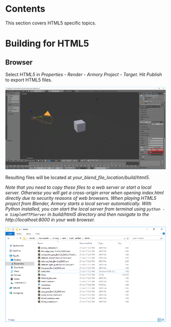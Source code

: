 # Contents

This section covers HTML5 specific topics.

# Building for HTML5

## Browser

Select *HTML5* in *Properties - Render - Armory Project - Target*. Hit *Publish* to export HTML5 files.

![](img/html5/0.png)

Resulting files will be located at *your_blend_file_location/build/html5*.

*Note that you need to copy these files to a web server or start a local server. Otherwise you will get a cross-origin error when opening index.html directly due to security reasons of web browsers. When playing HTML5 project from Blender, Armory starts a local server automatically. With Python installed, you can start the local server from terminal using `python -m SimpleHTTPServer` in build/html5 directory and then navigate to the http://localhost:8000 in your web browser.*

![](img/html5/1.png)
